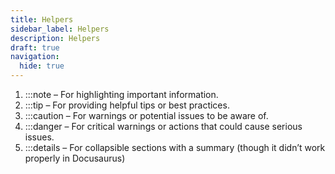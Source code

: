 ```yaml
---
title: Helpers
sidebar_label: Helpers
description: Helpers
draft: true
navigation:
  hide: true
---
```


  1.  :::note – For highlighting important information.
  2.  :::tip – For providing helpful tips or best practices.
  3.  :::caution – For warnings or potential issues to be aware of.
  4.  :::danger – For critical warnings or actions that could cause serious issues.
  5.  :::details – For collapsible sections with a summary (though it didn’t work properly in Docusaurus)

  <!-- This is a comment and will not be rendered in the output -->

  <!-- ![Alt text](./path-to-image.png) -->